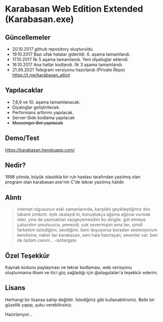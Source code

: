 # Karabasan Web Edition Extended (Karabasan.exe)

Güncellemeler
----
- 20.10.2017 github repository oluşturuldu.
- 19.10.2017 Bazı ufak hatalar giderildi. 6. aşama tamamlandı.
- 17.10.2017 İlk 5 aşama tamamlandı. Yeni diyaloglar eklendi.
- 16.10.2017 Ana hatlar kodlandı. İlk 3 aşama tamamlandı.
- 21.06.2021 Telegram versiyonu hazırlandı (Private Repo) https://t.me/karabasan_aibot

Yapılacaklar
----
- 7,8,9 ve 10. aşama tamamlanacak.
- Diyaloglar geliştirilecek.
- Performans arttırımı yapılacak.
- Server-Side kodlama yapılacak
- ~~Messenger Bot yapılacak~~

Demo/Test
----
https://karabasan.herokuapp.com/

Nedir?
----
1998 yılında, büyük olasılıkla bir ruh hastası tarafından yazılmış olan program olan karabasan.exe'nin C'de tekrar yazılmış halidir.

Alıntı
----
> internet olgusunun eski zamanlarında, karşılıklı geyikleştiğimiz dos tabanlı zımbırtı.
> öyle ukalaydı ki, konuştukça ağzına ağzına vurmak ister, yine de yazmaktan vazgeçemezdim bu dingile. göt etmeye çalışırdım umutsuzca, yemezdi.
> çok severmişim ama lan, şimdi farkettim özlediğimi, sevdiğimi.
> beni duyuyorsa buradan sesleniyorum kendisine;
> naber lan karabasan, seni hala hatırlayan, sevenler var. ben de öptüm canım...
> -ishtargate

Özel Teşekkür
----
Kaynak kodunu paylaşması ve tekrar kodlaması, web verisyonu oluşturmama ilham ve itici güç sağladığı için @atagulalan'a teşekkür ederim.

Lisans
----
Herhangi bir lisansa sahip değildir. İstediğiniz gibi kullanabilirsiniz. Belki bir güzellik yapıp, şuku verebilirsiniz.

[//]: # (These are reference links used in the body of this note and get stripped out when the markdown processor does its job. There is no need to format nicely because it shouldn't be seen. Thanks SO - http://stackoverflow.com/questions/4823468/store-comments-in-markdown-syntax)


   [atagulalan]: <https://github.com/atagulalan/karabasan/>

   [Twitter Bootstrap]: <http://twitter.github.com/bootstrap/>
   [jQuery]: <http://jquery.com>
   [@tjholowaychuk]: <http://twitter.com/tjholowaychuk>
   [express]: <http://expressjs.com>
   [AngularJS]: <http://angularjs.org>
   [Gulp]: <http://gulpjs.com>

   [PlDb]: <https://github.com/joemccann/dillinger/tree/master/plugins/dropbox/README.md>
   [PlGh]: <https://github.com/joemccann/dillinger/tree/master/plugins/github/README.md>
   [PlGd]: <https://github.com/joemccann/dillinger/tree/master/plugins/googledrive/README.md>
   [PlOd]: <https://github.com/joemccann/dillinger/tree/master/plugins/onedrive/README.md>
   [PlMe]: <https://github.com/joemccann/dillinger/tree/master/plugins/medium/README.md>
   [PlGa]: <https://github.com/RahulHP/dillinger/blob/master/plugins/googleanalytics/README.md>

Hazırlanıyor...
